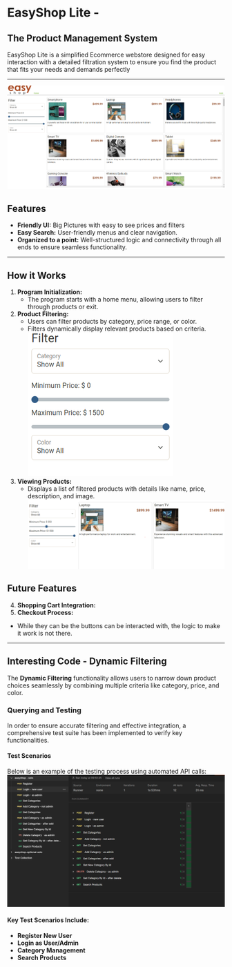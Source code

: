 # EasyShop Lite -
## The Product Management System

EasyShop Lite is a simplified Ecommerce webstore designed for easy interaction with a detailed filtration system to ensure you find the product that fits your needs and demands perfectly

---
![home screen.PNG](src%2Fmain%2Fresources%2Fhome%20screen.PNG)
## Features
- **Friendly UI:** Big Pictures with easy to see prices and filters
- **Easy Search:** User-friendly menus and clear navigation.
- **Organized to a point:** Well-structured logic and connectivity through all ends to ensure seamless functionality.

---

## How it Works
1. **Program Initialization:**
    - The program starts with a home menu, allowing users to filter through products or exit.
2. **Product Filtering:**
    - Users can filter products by category, price range, or color.
    - Filters dynamically display relevant products based on criteria.
   ![filters.PNG](src%2Fmain%2Fresources%2Ffilters.PNG)
3. **Viewing Products:**
    - Displays a list of filtered products with details like name, price, description, and image.
   ![filteredPrd.PNG](src%2Fmain%2Fresources%2FfilteredPrd.PNG)
## Future Features
4. **Shopping Cart Integration:**
5. **Checkout Process:**

- While they can be the buttons can be interacted with, the logic to make it work is not there.
---

## Interesting Code - **Dynamic Filtering**
The **Dynamic Filtering** functionality allows users to narrow down product choices seamlessly by combining multiple criteria like category, price, and color.

### Querying and Testing
In order to ensure accurate filtering and effective integration, a comprehensive test suite has been implemented to verify key functionalities.

#### Test Scenarios
Below is an example of the testing process using automated API calls:  
![img.png](img.png)
#### Key Test Scenarios Include:
- **Register New User**
- **Login as User/Admin**
- **Category Management**
- **Search Products**



